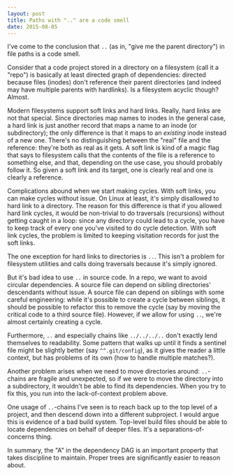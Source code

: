 ```yaml
---
layout: post
title: Paths with ".." are a code smell
date: 2015-08-05
---
```


I've come to the conclusion that `..` (as in, "give me the parent directory") in file paths is a code smell.

Consider that a code project stored in a directory on a filesystem (call it a "repo") is basically at least directed graph of dependencies: directed because files (inodes) don't reference their parent directories (and indeed may have multiple parents with hardlinks). Is a filesystem acyclic though? Almost.

Modern filesystems support soft links and hard links. Really, hard links are not that special. Since directories map names to inodes in the general case, a hard link is just another record that maps a name to an inode (or subdirectory); the only difference is that it maps to an *existing* inode instead of a new one. There's no distinguishing between the "real" file and the reference: they're both as real as it gets. A soft link is kind of a magic flag that says to filesystem calls that the contents of the file is a reference to something else, and that, depending on the use case, you should probably follow it. So given a soft link and its target, one is clearly real and one is clearly a reference.

Complications abound when we start making cycles. With soft links, you can make cycles without issue. On Linux at least, it's simply disallowed to hard link to a directory. The reason for this difference is that if you allowed hard link cycles, it would be non-trivial to do traversals (recursions) without getting caught in a loop: since any directory could lead to a cycle, you have to keep track of every one you've visited to do cycle detection. With soft link cycles, the problem is limited to keeping visitation records for just the soft links.

The one exception for hard links to directories is `..`. This isn't a problem for filesystem utilities and calls doing traversals because it's simply ignored.

But it's bad idea to use `..` in source code. In a repo, we want to avoid circular dependencies. A source file can depend on sibling directories' descendants without issue. A source file can depend on siblings with some careful engineering: while it's possible to create a cycle between siblings, it should be possible to refactor this to remove the cycle (say by moving the critical code to a third source file). However, if we allow for using `..`, we're almost certainly creating a cycle.

Furthermore, `..` and especially chains like `../../../..` don't exactly lend themselves to readability. Some pattern that walks up until it finds a sentinel file might be slightly better (say `^^.git/config`), as it gives the reader a little context, but has problems of its own (how to handle multiple matches?).

Another problem arises when we need to move directories around: `..`-chains are fragile and unexpected, so if we were to move the directory into a subdirectory, it wouldn't be able to find its dependencies. When you try to fix this, you run into the lack-of-context problem above.

One usage of `..`-chains I've seen is to reach back up to the top level of a project, and then descend down into a different subproject. I would argue this is evidence of a bad build system. Top-level build files should be able to locate dependencies on behalf of deeper files. It's a separations-of-concerns thing.

In summary, the "A" in the dependency DAG is an important property that takes discipline to maintain. Proper trees are significantly easier to reason about.
